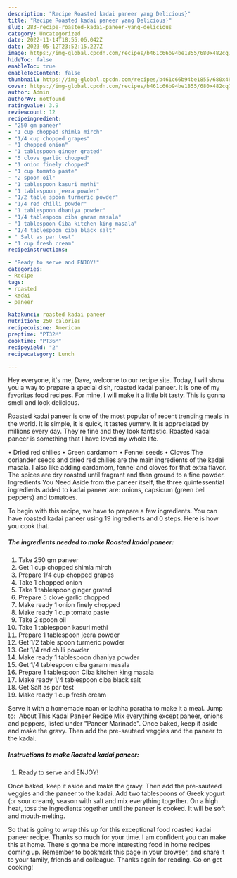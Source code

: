 ```yaml
---
description: "Recipe Roasted kadai paneer yang Delicious}"
title: "Recipe Roasted kadai paneer yang Delicious}"
slug: 283-recipe-roasted-kadai-paneer-yang-delicious
category: Uncategorized
date: 2022-11-14T18:55:06.042Z
date: 2023-05-12T23:52:15.227Z
image: https://img-global.cpcdn.com/recipes/b461c66b94be1855/680x482cq70/roasted-kadai-paneer-recipe-main-photo.jpg
hideToc: false
enableToc: true
enableTocContent: false
thumbnail: https://img-global.cpcdn.com/recipes/b461c66b94be1855/680x482cq70/roasted-kadai-paneer-recipe-main-photo.jpg
cover: https://img-global.cpcdn.com/recipes/b461c66b94be1855/680x482cq70/roasted-kadai-paneer-recipe-main-photo.jpg
author: Admin
authorAv: notfound
ratingvalue: 3.9
reviewcount: 12
recipeingredient:
- "250 gm paneer"
- "1 cup chopped shimla mirch"
- "1/4 cup chopped grapes"
- "1 chopped onion"
- "1 tablespoon ginger grated"
- "5 clove garlic chopped"
- "1 onion finely chopped"
- "1 cup tomato paste"
- "2 spoon oil"
- "1 tablespoon kasuri methi"
- "1 tablespoon jeera powder"
- "1/2 table spoon turmeric powder"
- "1/4 red chilli powder"
- "1 tablespoon dhaniya powder"
- "1/4 tablespoon ciba garam masala"
- "1 tablespoon Ciba kitchen king masala"
- "1/4 tablespoon ciba black salt"
- " Salt as par test"
- "1 cup fresh cream"
recipeinstructions:

- "Ready to serve and ENJOY!"
categories:
- Recipe
tags:
- roasted
- kadai
- paneer

katakunci: roasted kadai paneer 
nutrition: 250 calories
recipecuisine: American
preptime: "PT32M"
cooktime: "PT36M"
recipeyield: "2"
recipecategory: Lunch

---
```



Hey everyone, it's me, Dave, welcome to our recipe site. Today, I will show you a way to prepare a special dish, roasted kadai paneer. It is one of my favorites food recipes. For mine, I will make it a little bit tasty. This is gonna smell and look delicious.

Roasted kadai paneer is one of the most popular of recent trending meals in the world. It is simple, it is quick, it tastes yummy. It is appreciated by millions every day. They're fine and they look fantastic. Roasted kadai paneer is something that I have loved my whole life.

• Dried red chilies • Green cardamom • Fennel seeds • Cloves The coriander seeds and dried red chilies are the main ingredients of the kadai masala. I also like adding cardamom, fennel and cloves for that extra flavor. The spices are dry roasted until fragrant and then ground to a fine powder. Ingredients You Need Aside from the paneer itself, the three quintessential ingredients added to kadai paneer are: onions, capsicum (green bell peppers) and tomatoes.


To begin with this recipe, we have to prepare a few ingredients. You can have roasted kadai paneer using 19 ingredients and 0 steps. Here is how you cook that.

<!--inarticleads1-->

##### The ingredients needed to make Roasted kadai paneer:

1. Take 250 gm paneer
1. Get 1 cup chopped shimla mirch
1. Prepare 1/4 cup chopped grapes
1. Take 1 chopped onion
1. Take 1 tablespoon ginger grated
1. Prepare 5 clove garlic chopped
1. Make ready 1 onion finely chopped
1. Make ready 1 cup tomato paste
1. Take 2 spoon oil
1. Take 1 tablespoon kasuri methi
1. Prepare 1 tablespoon jeera powder
1. Get 1/2 table spoon turmeric powder
1. Get 1/4 red chilli powder
1. Make ready 1 tablespoon dhaniya powder
1. Get 1/4 tablespoon ciba garam masala
1. Prepare 1 tablespoon Ciba kitchen king masala
1. Make ready 1/4 tablespoon ciba black salt
1. Get  Salt as par test
1. Make ready 1 cup fresh cream


Serve it with a homemade naan or lachha paratha to make it a meal. Jump to: ️ About This Kadai Paneer Recipe Mix everything except paneer, onions and peppers, listed under &#34;Paneer Marinade&#34;. Once baked, keep it aside and make the gravy. Then add the pre-sauteed veggies and the paneer to the kadai. 

<!--inarticleads2-->

##### Instructions to make Roasted kadai paneer:


1. Ready to serve and ENJOY!

Once baked, keep it aside and make the gravy. Then add the pre-sauteed veggies and the paneer to the kadai. Add two tablespoons of Greek yogurt (or sour cream), season with salt and mix everything together. On a high heat, toss the ingredients together until the paneer is cooked. It will be soft and mouth-melting. 

So that is going to wrap this up for this exceptional food roasted kadai paneer recipe. Thanks so much for your time. I am confident you can make this at home. There's gonna be more interesting food in home recipes coming up. Remember to bookmark this page in your browser, and share it to your family, friends and colleague. Thanks again for reading. Go on get cooking!
